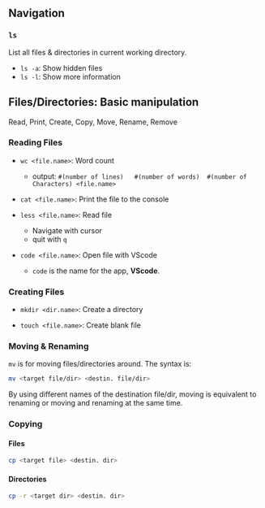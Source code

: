 ## Navigation

### `ls`
List all files & directories in current working directory.

- `ls -a`: Show hidden files
- `ls -l`: Show more information


## Files/Directories: Basic manipulation 

Read, Print, Create, Copy, Move, Rename, Remove

### Reading Files

- `wc <file.name>`: Word count
    - output: `#(number of lines)   #(number of words)  #(number of Characters) <file.name>`

- `cat <file.name>`: Print the file to the console

- `less <file.name>`: Read file
    - Navigate with cursor
    - quit with `q`

- `code <file.name>`: Open file with VScode
    - `code` is the name for the app, **VScode**.

### Creating Files

- `mkdir <dir.name>`: Create a directory

- `touch <file.name>`: Create blank file



### Moving & Renaming
`mv` is for moving files/directories around. The syntax is:
```bash
mv <target file/dir> <destin. file/dir>
```

By using different names of the destination file/dir, moving is equivalent to renaming or moving and renaming at the same time.

### Copying

#### Files
```bash
cp <target file> <destin. dir>
```

#### Directories

```bash
cp -r <target dir> <destin. dir>
```